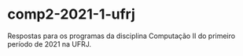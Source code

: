 # comp2-2021-1-ufrj
Respostas para os programas da disciplina Computação II do primeiro período de 2021 na UFRJ.
